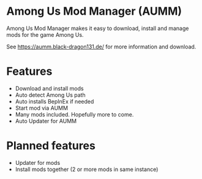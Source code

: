 # Among Us Mod Manager (AUMM)
Among Us Mod Manager makes it easy to download, install and manage mods for the game Among Us.

See https://aumm.black-dragon131.de/ for more information and download.

# Features
- Download and install mods
- Auto detect Among Us path
- Auto installs BepInEx if needed
- Start mod via AUMM
- Many mods included. Hopefully more to come.
- Auto Updater for AUMM

# Planned features
- Updater for mods
- Install mods together (2 or more mods in same instance)
